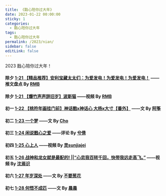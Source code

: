 ```yaml
---
title: 《戬心陪你过大年》
date: 2023-01-22 00:00:00
sticky: 1
categories: 
  - 戬心陪你过大年
tags: 
  - 戬心陪你过大年
permalink: /2023/nian/
sidebar: false
editLink: false
---
```


2023 戬心陪你过大年！

#### 除夕 <a href="/pages/3c2b40/">1-21 【精品推荐】安利宝藏太太们：为爱发电！为爱发电！为爱发电！</a> ——推文盘点 By [RMB](https://rmb7920081.lofter.com/)

#### 除夕 <a href="/pages/525e32/">1-21 【爆竹声声辞旧岁】波斯猫</a> ——视频 By [RMB](https://rmb7920081.lofter.com/)

#### 初一 <a href="/pages/4c1e3a/">1-22 【桃符年画挂门前】神话戬x神话心 大杨x大寸【番外】</a> ——文 By [阿筝](/categories/?category=阿筝)

#### 初二 <a href="/pages/72969c/">1-23  一个梦</a> ——文 By [Cho](/categories/?category=Cho)

#### 初三 <a href="https://zhangxiqian279.lofter.com/post/1f14ceb9_2b7f22714">1-24  闲说戬心之爱</a> ——评论 By [兮倩](https://zhangxiqian279.lofter.com/)

#### 初四 <a href="/pages/96928b/">1-25  心上人</a> ——视频 By [灵sunjiajei](https://ling5421.lofter.com/)

#### 初五 <a href="/pages/392f5b/">1-26  战神和龙女就是最配的! ||“心恋我百转千回，快带我远走高飞。”</a> ——视频 By [沈焉识](/categories/?category=沈焉识)

#### 初六 <a href="/pages/535252/">1-27  年岁深处</a> ——文 By [不要葱花](/categories/?category=不要葱花)

#### 初七 <a href="/pages/b1a035/">1-28  何悟不成匹</a> ——文 By [晨晨](/categories/?category=晨晨)

<!-- more -->